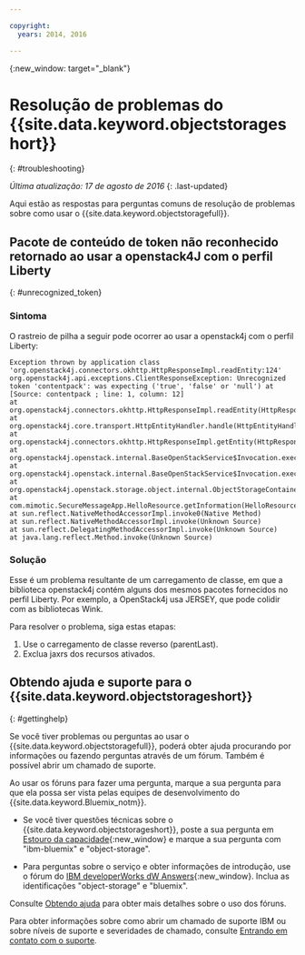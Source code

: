 ```yaml
---

copyright:
  years: 2014, 2016

---
```


{:new_window: target="_blank"}

# Resolução de problemas do {{site.data.keyword.objectstorageshort}}
{: #troubleshooting}

*Última atualização: 17 de agosto de 2016*
{: .last-updated}

Aqui estão as respostas para perguntas comuns de resolução de problemas sobre como usar o {{site.data.keyword.objectstoragefull}}.

## Pacote de conteúdo de token não reconhecido retornado ao usar a openstack4J com o perfil Liberty
{: #unrecognized_token}

### Sintoma

O rastreio de pilha a seguir pode ocorrer ao usar a openstack4j com o perfil Liberty:

    Exception thrown by application class 'org.openstack4j.connectors.okhttp.HttpResponseImpl.readEntity:124'
    org.openstack4j.api.exceptions.ClientResponseException: Unrecognized token 'contentpack': was expecting ('true', 'false' or 'null') at [Source: contentpack ; line: 1, column: 12]
    at org.openstack4j.connectors.okhttp.HttpResponseImpl.readEntity(HttpResponseImpl.java:124)
    at org.openstack4j.core.transport.HttpEntityHandler.handle(HttpEntityHandler.java:56)
    at org.openstack4j.connectors.okhttp.HttpResponseImpl.getEntity(HttpResponseImpl.java:68)
    at org.openstack4j.openstack.internal.BaseOpenStackService$Invocation.execute(BaseOpenStackService.java:169)
    at org.openstack4j.openstack.internal.BaseOpenStackService$Invocation.execute(BaseOpenStackService.java:163)
    at org.openstack4j.openstack.storage.object.internal.ObjectStorageContainerServiceImpl.list(ObjectStorageContainerServiceImpl.java:41)
    at com.mimotic.SecureMessageApp.HelloResource.getInformation(HelloResource.java:47)
    at sun.reflect.NativeMethodAccessorImpl.invoke0(Native Method)
    at sun.reflect.NativeMethodAccessorImpl.invoke(Unknown Source)
    at sun.reflect.DelegatingMethodAccessorImpl.invoke(Unknown Source)
    at java.lang.reflect.Method.invoke(Unknown Source)

### Solução

Esse é um problema resultante de um carregamento de classe, em que a biblioteca openstack4j contém alguns dos mesmos pacotes fornecidos no perfil Liberty.  Por exemplo, a OpenStack4j usa JERSEY, que pode colidir com as bibliotecas Wink.

Para resolver o problema, siga estas etapas:

1. Use o carregamento de classe reverso (parentLast).
2. Exclua jaxrs dos recursos ativados.

## Obtendo ajuda e suporte para o {{site.data.keyword.objectstorageshort}}
{: #gettinghelp}

Se você tiver problemas ou perguntas ao usar o {{site.data.keyword.objectstoragefull}}, poderá obter ajuda procurando por informações ou fazendo perguntas através de um fórum. Também é possível abrir um chamado de suporte.

Ao usar os fóruns para fazer uma pergunta, marque a sua pergunta para que ela possa ser vista pelas equipes de desenvolvimento do {{site.data.keyword.Bluemix_notm}}.

* Se você tiver questões técnicas sobre o {{site.data.keyword.objectstorageshort}}, poste a sua pergunta em
[Estouro
da capacidade](http://stackoverflow.com/search?q=object-storage+ibm-bluemix){:new_window} e marque a sua pergunta com "ibm-bluemix" e "object-storage".
<!--Insert the appropriate dW Answers tag for your service for <service_keyword> in URL below:  -->
* Para perguntas sobre o serviço e obter informações de introdução, use o fórum do [IBM developerWorks dW Answers](https://developer.ibm.com/answers/topics/object-storage/?smartspace=bluemix){:new_window}. Inclua
as identificações "object-storage" e "bluemix".

Consulte [Obtendo ajuda](https://console.ng.bluemix.net/docs/support/index.html#getting-help) para obter mais detalhes sobre o uso dos fóruns.

Para obter informações sobre como abrir um chamado de suporte IBM ou sobre níveis de suporte e severidades de chamado, consulte
[Entrando
em contato com o suporte](https://console.ng.bluemix.net/docs/support/index.html#contacting-support).

